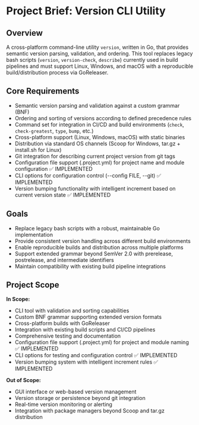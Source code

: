 # Project Brief: Version CLI Utility

## Overview
A cross-platform command-line utility `version`, written in Go, that provides semantic version parsing, validation, and ordering. This tool replaces legacy bash scripts (`version`, `version-check`, `describe`) currently used in build pipelines and must support Linux, Windows, and macOS with a reproducible build/distribution process via GoReleaser.

## Core Requirements
- Semantic version parsing and validation against a custom grammar (BNF)
- Ordering and sorting of versions according to defined precedence rules
- Command set for integration in CI/CD and build environments (`check`, `check-greatest`, `type`, `bump`, etc.)
- Cross-platform support (Linux, Windows, macOS) with static binaries
- Distribution via standard OS channels (Scoop for Windows, tar.gz + install.sh for Linux)
- Git integration for describing current project version from git tags
- Configuration file support (.project.yml) for project name and module configuration ✅ IMPLEMENTED
- CLI options for configuration control (--config FILE, --git) ✅ IMPLEMENTED
- Version bumping functionality with intelligent increment based on current version state ✅ IMPLEMENTED

## Goals
- Replace legacy bash scripts with a robust, maintainable Go implementation
- Provide consistent version handling across different build environments
- Enable reproducible builds and distribution across multiple platforms
- Support extended grammar beyond SemVer 2.0 with prerelease, postrelease, and intermediate identifiers
- Maintain compatibility with existing build pipeline integrations

## Project Scope
**In Scope:**
- CLI tool with validation and sorting capabilities
- Custom BNF grammar supporting extended version formats
- Cross-platform builds with GoReleaser
- Integration with existing build scripts and CI/CD pipelines
- Comprehensive testing and documentation
- Configuration file support (.project.yml) for project and module naming ✅ IMPLEMENTED
- CLI options for testing and configuration control ✅ IMPLEMENTED
- Version bumping system with intelligent increment rules ✅ IMPLEMENTED

**Out of Scope:**
- GUI interface or web-based version management
- Version storage or persistence beyond git integration
- Real-time version monitoring or alerting
- Integration with package managers beyond Scoop and tar.gz distribution